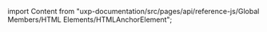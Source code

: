 
import Content from "uxp-documentation/src/pages/api/reference-js/Global Members/HTML Elements/HTMLAnchorElement";

<Content query="product=photoshop"/>
